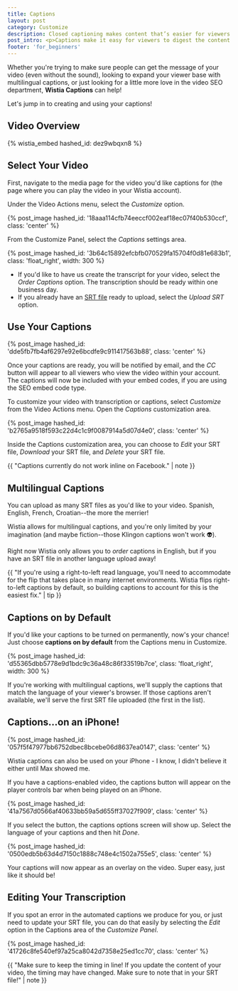 ```yaml
---
title: Captions
layout: post
category: Customize
description: Closed captioning makes content that’s easier for viewers to digest and read (even in different languages), and has awesome SEO benefits.
post_intro: <p>Captions make it easy for viewers to digest the content of your videos. They're a critical part of content accessibility, but they are also helpful for longer form and educational content in any language.</p>
footer: 'for_beginners'
---
```


Whether you're trying to make sure people can get the message of your video
(even without the sound), looking to expand your viewer base with multilingual
captions, or just looking for a little more love in the video SEO department,
**Wistia Captions** can help!

Let's jump in to creating and using your captions!

## Video Overview

{% wistia_embed hashed_id: dez9wbqxn8 %}

## Select Your Video

First, navigate to the media page for the video you'd like captions for (the
page where you can play the video in your Wistia account).

Under the <span class='action_menu'>Video Actions</span> menu, select the
*Customize* option.

{% post_image hashed_id: '18aaa114cfb74eeccf002eaf18ec07f40b530ccf', class: 'center' %}

From the Customize Panel, select the *Captions* settings area.

{% post_image hashed_id: '3b64c15892efcbfb070529fa15704f0d81e683b1', class: 'float_right', width: 300 %}

* If you'd like to have us create the transcript for your video, select the
  *Order Captions* option. The transcription should be ready within one business day.
* If you already have an [SRT file](http://en.wikipedia.org/wiki/SubRip) ready
  to upload, select the *Upload SRT* option.

## Use Your Captions

{% post_image hashed_id: 'dde5fb7fb4af6297e92e6bcdfe9c911417563b88', class: 'center' %}

Once your captions are ready, you will be notified by email, and the *CC*
button will appear to all viewers who view the video within your account. The
captions will now be included with your embed codes, if you are using the SEO
embed code type.

To customize your video with transcription or captions, select *Customize*
from the <span class='action_menu'>Video Actions</span> menu. Open the
*Captions* customization area.

{% post_image hashed_id: 'b2765a9518f593c22d4c1c9f0087914a5d07d4e0', class: 'center' %}

Inside the Captions customization area, you can choose to *Edit* your SRT file,
*Download* your SRT file, and *Delete* your SRT file.

{{ "Captions currently do not work inline on Facebook." | note }}

## Multilingual Captions

You can upload as many SRT files as you'd like to your video. Spanish, English,
French, Croatian--the more the merrier!

Wistia allows for multilingual captions, and you're only limited by your
imagination (and maybe fiction--those Klingon captions won't work 👽).

Right now Wistia only allows you to *order* captions in English, but if you have
an SRT file in another language upload away!

{{ "If you're using a right-to-left read language, you'll need to accommodate for the flip that takes place in many internet environments. Wistia flips right-to-left captions by default, so building captions to account for this is the easiest fix." | tip }}

## Captions on by Default

If you'd like your captions to be turned on permanently, now's your chance!
Just choose **captions on by default** from the Captions menu in Customize.

{% post_image hashed_id: 'd55365dbb5778e9d1bdc9c36a48c86f33519b7ce', class: 'float_right', width: 300 %}

If you're working with multilingual captions, we'll supply the captions
that match the language of your viewer's browser. If those captions aren't
available, we'll serve the first SRT file uploaded (the first in the list).


## Captions...on an iPhone!

{% post_image hashed_id: '057f5f47977bb6752dbec8bcebe06d8637ea0147', class: 'center' %}

Wistia captions can also be used on your iPhone - I know, I didn't believe it
either until Max showed me.

If you have a captions-enabled video, the captions button will appear on the
player controls bar when being played on an iPhone.

{% post_image hashed_id: '41a7567d0566af40633bb59a5d655ff37027f909', class: 'center' %}

If you select the button, the captions options screen will show up. Select the
language of your captions and then hit *Done*.

{% post_image hashed_id: '0500edb5b63d4d7150c1888c748e4c1502a755e5', class: 'center' %}

Your captions will now appear as an overlay on the video. Super easy, just like
it should be!

## Editing Your Transcription

If you spot an error in the automated captions we produce for you, or just
need to update your SRT file, you can do that easily by selecting the *Edit* option
in the Captions area of the *Customize Panel*.

{% post_image hashed_id: '41726c8fe540ef97a25ca8042d7358e25ed1cc70', class: 'center' %}

{{ "Make sure to keep the timing in line! If you update the content of your video, the timing may have changed. Make sure to note that in your SRT file!" | note }}

<script>
wistiaEmbed = Wistia.embed("pqmkpbr89t", {
  plugin: {
    "captions-v1": {
      onByDefault: false
    }
  }
});
</script>

